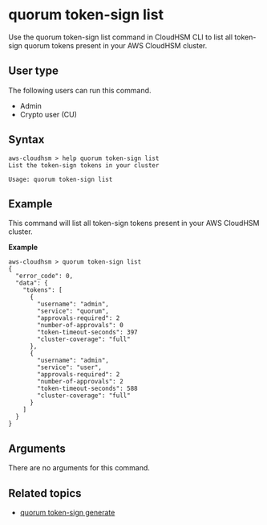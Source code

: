 # quorum token\-sign list<a name="cloudhsm_cli-qm-token-list"></a>

Use the quorum token\-sign list command in CloudHSM CLI to list all token\-sign quorum tokens present in your AWS CloudHSM cluster\.

## User type<a name="quorum-token-list-user-type"></a>

The following users can run this command\.
+ Admin
+ Crypto user \(CU\)

## Syntax<a name="quorum-token-list-syntax"></a>

```
aws-cloudhsm > help quorum token-sign list 
List the token-sign tokens in your cluster

Usage: quorum token-sign list
```

## Example<a name="quorum-token-list-examples"></a>

This command will list all token\-sign tokens present in your AWS CloudHSM cluster\.

**Example**  

```
aws-cloudhsm > quorum token-sign list
{
  "error_code": 0,
  "data": {
    "tokens": [
      {
        "username": "admin",
        "service": "quorum",
        "approvals-required": 2
        "number-of-approvals": 0
        "token-timeout-seconds": 397
        "cluster-coverage": "full"
      },
      {
        "username": "admin",
        "service": "user",
        "approvals-required": 2
        "number-of-approvals": 2
        "token-timeout-seconds": 588
        "cluster-coverage": "full"
      }
    ]
  }
}
```

## Arguments<a name="quorum-token-list-arguments"></a>

There are no arguments for this command\.

## Related topics<a name="quorum-token-list-seealso"></a>
+ [quorum token\-sign generate](cloudhsm_cli-qm-token-gen.md)